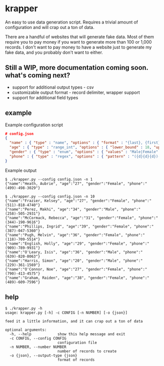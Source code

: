 krapper
=======

An easy to use data generation script.  Requires a trivial amount of configuration and will crap out a ton of data.

There are a handful of websites that will generate fake data.  Most of them require you to pay money if you want to generate more than 100 or 1,000 records.  I don't want to pay money to have a website just to generate my fake data, and you probably don't want to either.

<b>Still a WIP, more documentation coming soon.</b>
what's coming next?
-------------------
* support for additional output types - csv
* customizable output format - record delimiter, wrapper support
* support for additional field types

example
-------
Example configuration script
```json
# config.json
{
  "name" : { "type" : "name", "options" : { "format" : "{last}, {first}" } },
  "age" : { "type" : "range_int", "options" : { "lower_bound" : 18, "upper_bound" : 40 } },
  "gender" : { "type" : "enum", "options" : { "values" : "Male|Female" } },
  "phone" : { "type" : "regex", "options" : { "pattern" : "({d}{d}{d})-{d}{d}{d}-{d}{d}{d}{d}" } }
}
```
Example output
```
$ ./krapper.py --config config.json -n 1
{"name":"Heath, Aubrie", "age":"27", "gender":"Female", "phone":"(499)-498-3029"}

$ ./krapper.py --config config.json -n 10
{"name":"Frazier, Kelsey", "age":"27", "gender":"Female", "phone":"(511)-818-4740"}
{"name":"Perez, Makhi", "age":"34", "gender":"Male", "phone":"(258)-505-2931"}
{"name":"McCormack, Rebecca", "age":"31", "gender":"Female", "phone":"(344)-190-9616"}
{"name":"Phillips, Ingrid", "age":"39", "gender":"Female", "phone":"(387)-047-5360"}
{"name":"Pugh, Melvin", "age":"36", "gender":"Female", "phone":"(118)-709-5514"}
{"name":"English, Holly", "age":"29", "gender":"Female", "phone":"(909)-789-9931"}
{"name":"O'Leary, Isis", "age":"36", "gender":"Male", "phone":"(639)-820-8063"}
{"name":"Harris, Simon", "age":"20", "gender":"Male", "phone":"(229)-361-1569"}
{"name":"O'Connor, Noe", "age":"27", "gender":"Female", "phone":"(790)-413-4575"}
{"name":"Graham, Raiden", "age":"38", "gender":"Female", "phone":"(489)-609-7596"}
```

help
----
```
$ ./krapper.py -h
usage: krapper.py [-h] -c CONFIG [-n NUMBER] [-o {json}]

feed it a little information, and it can crap out a ton of data

optional arguments:
  -h, --help            show this help message and exit
  -c CONFIG, --config CONFIG
                        configuration file
  -n NUMBER, --number NUMBER
                        number of records to create
  -o {json}, --output-type {json}
                        format of records
```
